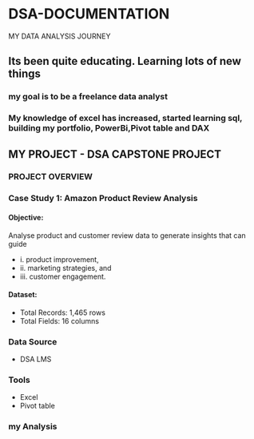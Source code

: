 # DSA-DOCUMENTATION
MY DATA ANALYSIS JOURNEY
## Its been quite educating. Learning lots of new things
### my goal is to be a freelance data analyst
### My knowledge of excel has increased, started learning sql, building my portfolio, PowerBi,Pivot table and DAX

## MY PROJECT - DSA CAPSTONE PROJECT
### PROJECT OVERVIEW
### Case Study 1: Amazon Product Review Analysis
#### Objective:
Analyse product and customer review data to generate insights that can guide
- i.	product improvement, 
- ii.	marketing strategies, and 
- iii.	customer engagement.
#### Dataset:
- Total Records: 1,465 rows
- Total Fields: 16 columns
### Data Source
- DSA LMS
### Tools
- Excel
- Pivot table
### my Analysis
